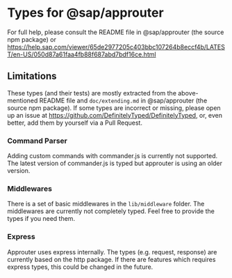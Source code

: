 # Types for @sap/approuter

For full help, please consult the README file in @sap/approuter (the source npm package) or
https://help.sap.com/viewer/65de2977205c403bbc107264b8eccf4b/LATEST/en-US/050d87a61faa4fb88f687abd7bdf16ce.html

## Limitations

These types (and their tests) are mostly extracted from the above-mentioned README file and `doc/extending.md`
in @sap/approuter (the source npm package). If some types are incorrect or missing, please open up an issue at
https://github.com/DefinitelyTyped/DefinitelyTyped, or, even better, add them by yourself via a Pull Request.

### Command Parser

Adding custom commands with commander.js is currently not supported.
The latest version of commander.js is typed but approuter is using an older version.

### Middlewares

There is a set of basic middlewares in the `lib/middleware` folder. The middlewares are currently not completely typed.
Feel free to provide the types if you need them.

### Express

Approuter uses express internally. The types (e.g. request, response) are currently based on the http package.
If there are features which requires express types, this could be changed in the future.
